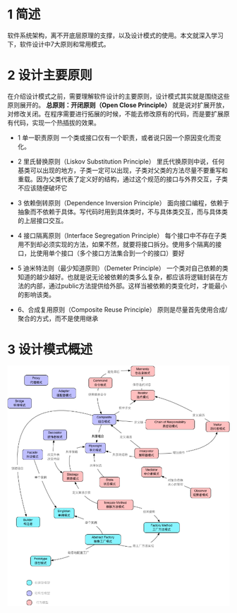# 1 简述

软件系统架构，离不开底层原理的支撑，以及设计模式的使用。本文就深入学习下，软件设计中7大原则和常用模式。

# 2 设计主要原则

在介绍设计模式之前，需要理解软件设计的主要原则，设计模式其实就是围绕这些原则展开的。
**总原则：开闭原则（Open Close Principle）**
就是说对扩展开放，对修改关闭。在程序需要进行拓展的时候，不能去修改原有的代码，而是要扩展原有代码，实现一个热插拔的效果。

* 1 单一职责原则
  一个类或接口仅有一个职责，或者说只因一个原因变化而变化。

* 2 里氏替换原则（Liskov Substitution Principle）
  里氏代换原则中说，任何基类可以出现的地方，子类一定可以出现，子类对父类的方法尽量不要重写和重载。因为父类代表了定义好的结构，通过这个规范的接口与外界交互，子类不应该随便破坏它

* 3 依赖倒转原则（Dependence Inversion Principle）
  面向接口编程，依赖于抽象而不依赖于具体。写代码时用到具体类时，不与具体类交互，而与具体类的上层接口交互。

* 4 接口隔离原则（Interface Segregation Principle）
  每个接口中不存在子类用不到却必须实现的方法，如果不然，就要将接口拆分。使用多个隔离的接口，比使用单个接口（多个接口方法集合到一个的接口）要好

* 5 迪米特法则（最少知道原则）（Demeter Principle）
  一个类对自己依赖的类知道的越少越好。也就是说无论被依赖的类多么复杂，都应该将逻辑封装在方法的内部，通过public方法提供给外部。这样当被依赖的类变化时，才能最小的影响该类。

* 6、合成复用原则（Composite Reuse Principle）
  原则是尽量首先使用合成/聚合的方式，而不是使用继承

# 3 设计模式概述

![设计模式关系图](/images/design_patterns.png)